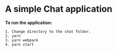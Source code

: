 # A simple Chat application

**To run the application:**
```
1. Change directory to the chat folder.
2. yarn
3. yarn webpack
4. yarn start
```
